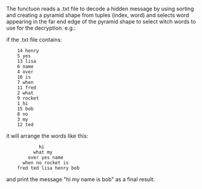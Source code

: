 The functuon reads a .txt file to decode a hidden message by using sorting and creating a pyramid shape from tuples (index, word) 
and selects word appearing in the far end edge of the pyramid shape to select witch words to use for the decryption. e.g.:

if the .txt file contains:

        14 henry
        5 yes
        13 lisa
        6 name
        4 over
        10 is
        7 when
        11 fred
        2 what
        9 rocket
        1 hi
        15 bob
        8 no
        3 my
        12 ted

it will arrange the words like this:

                hi
              what my
            over yes name
          when no rocket is
        fred ted lisa henry bob 

and print the message "hi my name is bob" as a final result.
